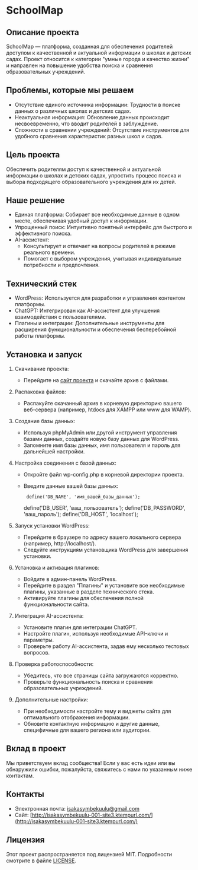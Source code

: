 # SchoolMap

## Описание проекта

SchoolMap — платформа, созданная для обеспечения родителей доступом к качественной и актуальной информации о школах и детских садах. Проект относится к категории "умные города и качество жизни" и направлен на повышение удобства поиска и сравнения образовательных учреждений.

## Проблемы, которые мы решаем

- Отсутствие единого источника информации: Трудности в поиске данных о различных школах и детских садах.
- Неактуальная информация: Обновление данных происходит несвоевременно, что вводит родителей в заблуждение.
- Сложности в сравнении учреждений: Отсутствие инструментов для удобного сравнения характеристик разных школ и садов.

## Цель проекта

Обеспечить родителям доступ к качественной и актуальной информации о школах и детских садах, упростить процесс поиска и выбора подходящего образовательного учреждения для их детей.

## Наше решение

- Единая платформа: Собирает все необходимые данные в одном месте, обеспечивая удобный доступ к информации.
- Упрощенный поиск: Интуитивно понятный интерфейс для быстрого и эффективного поиска.
- AI-ассистент:
  - Консультирует и отвечает на вопросы родителей в режиме реального времени.
  - Помогает с выбором учреждения, учитывая индивидуальные потребности и предпочтения.

## Технический стек

- WordPress: Используется для разработки и управления контентом платформы.
- ChatGPT: Интегрирован как AI-ассистент для улучшения взаимодействия с пользователями.
- Плагины и интеграции: Дополнительные инструменты для расширения функциональности и обеспечения бесперебойной работы платформы.

## Установка и запуск

1. Скачивание проекта:
   - Перейдите на [сайт проекта](http://isakasymbekuulu-001-site3.ktempurl.com/) и скачайте архив с файлами.

2. Распаковка файлов:
   - Распакуйте скачанный архив в корневую директорию вашего веб-сервера (например, htdocs для XAMPP или www для WAMP).

3. Создание базы данных:
   - Используя phpMyAdmin или другой инструмент управления базами данных, создайте новую базу данных для WordPress.
   - Запомните имя базы данных, имя пользователя и пароль для дальнейшей настройки.

4. Настройка соединения с базой данных:
   - Откройте файл wp-config.php в корневой директории проекта.
   - Введите данные вашей базы данных:

          define('DB_NAME', 'имя_вашей_базы_данных');
     define('DB_USER', 'ваш_пользователь');
     define('DB_PASSWORD', 'ваш_пароль');
     define('DB_HOST', 'localhost');
     

5. Запуск установки WordPress:
   - Перейдите в браузере по адресу вашего локального сервера (например, http://localhost/).
   - Следуйте инструкциям установщика WordPress для завершения установки.

6. Установка и активация плагинов:
   - Войдите в админ-панель WordPress.
   - Перейдите в раздел "Плагины" и установите все необходимые плагины, указанные в разделе технического стека.
   - Активируйте плагины для обеспечения полной функциональности сайта.

7. Интеграция AI-ассистента:
   - Установите плагин для интеграции ChatGPT.
   - Настройте плагин, используя необходимые API-ключи и параметры.
   - Проверьте работу AI-ассистента, задав ему несколько тестовых вопросов.

8. Проверка работоспособности:
   - Убедитесь, что все страницы сайта загружаются корректно.
   - Проверьте функциональность поиска и сравнения образовательных учреждений.

9. Дополнительные настройки:
   - При необходимости настройте тему и виджеты сайта для оптимального отображения информации.
   - Обновите контактную информацию и другие данные, специфичные для вашего региона или аудитории.

## Вклад в проект

Мы приветствуем вклад сообщества! Если у вас есть идеи или вы обнаружили ошибки, пожалуйста, свяжитесь с нами по указанным ниже контактам.

## Контакты

- Электронная почта: isakasymbekuulu@gmail.com
- Сайт: [http://isakasymbekuulu-001-site3.ktempurl.com/](http://isakasymbekuulu-001-site3.ktempurl.com/)

## Лицензия

Этот проект распространяется под лицензией MIT. Подробности смотрите в файле [LICENSE](LICENSE).
